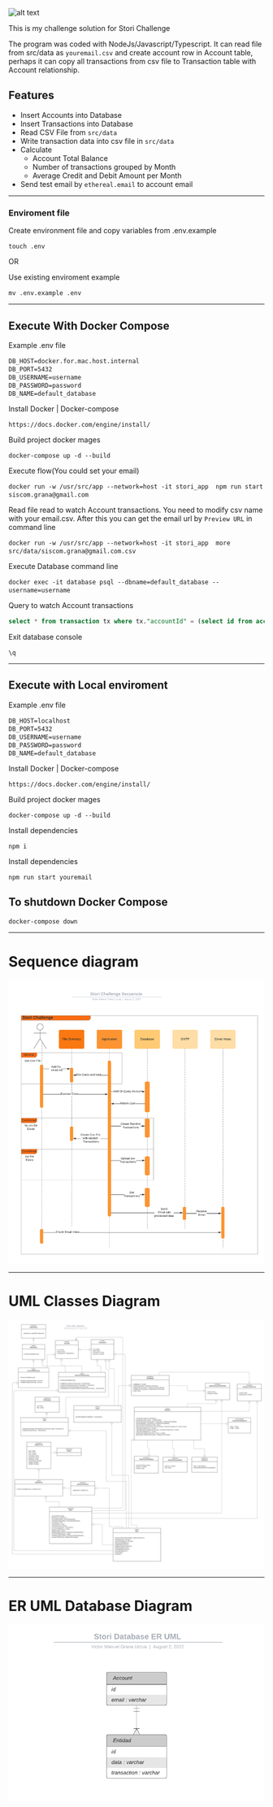 
![alt text](https://www.storicard.com/_next/static/media/logo.9a85efb3.svg)

This is my challenge solution for Stori Challenge

The program was coded with NodeJs/Javascript/Typescript. It can read file from src/data as `youremail.csv` and create account row in Account table, perhaps it can copy all transactions from csv file to Transaction table with Account relationship.
## Features
- Insert Accounts into Database
- Insert Transactions into Database
- Read CSV File from `src/data`
- Write transaction data into csv file in `src/data` 
- Calculate
  - Account Total Balance
  - Number of transactions grouped by Month
  - Average Credit and Debit Amount per Month
- Send test email by `ethereal.email` to account email

---
### Enviroment file
Create environment file and copy variables from .env.example
```Shell
touch .env
```
OR

Use existing enviroment example
```Shell
mv .env.example .env
```
---
## Execute With Docker Compose

Example .env file
```Shell
DB_HOST=docker.for.mac.host.internal
DB_PORT=5432
DB_USERNAME=username
DB_PASSWORD=password
DB_NAME=default_database
```

Install Docker | Docker-compose

```Shell
https://docs.docker.com/engine/install/
```

Build project docker mages
```
docker-compose up -d --build
```

Execute flow(You could set your email)
```Shell
docker run -w /usr/src/app --network=host -it stori_app  npm run start siscom.grana@gmail.com
```


Read file read to watch Account transactions.
You need to modify csv name with your email.csv.
After this you can get the email url by `Preview URL` in command line
```Shell
docker run -w /usr/src/app --network=host -it stori_app  more src/data/siscom.grana@gmail.com.csv
```

Execute Database command line 
```Shell
docker exec -it database psql --dbname=default_database --username=username 
```




Query to watch Account transactions
```sql
select * from transaction tx where tx."accountId" = (select id from account where email='siscom.grana@gmail.com');
```


Exit database console
```Shell
\q
```
---
## Execute with Local enviroment

Example .env file
```Shell
DB_HOST=localhost
DB_PORT=5432
DB_USERNAME=username
DB_PASSWORD=password
DB_NAME=default_database
```

Install Docker | Docker-compose

```Shell
https://docs.docker.com/engine/install/
```

Build project docker mages
```
docker-compose up -d --build
```

Install dependencies
```Shell
npm i 
```

Install dependencies
```Shell
npm run start youremail
```

## To shutdown Docker Compose 

```Shell
docker-compose down
 ```

---
# Sequence diagram 

![Alt text](/src/images/secuencia.png "Diagrama secuencia")

---
# UML Classes Diagram
![Alt text](/src/images/uml.png "Diagrama UML")


---
# ER UML Database Diagram
![Alt text](/src/images/eruml.png "Diagrama ER UML")

